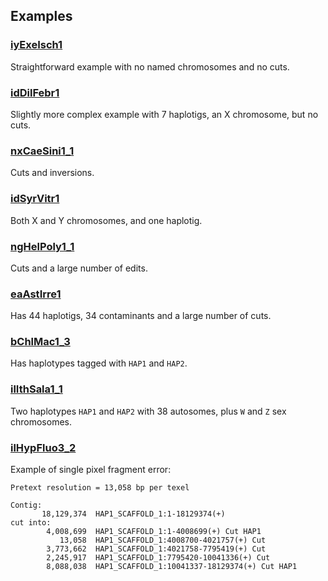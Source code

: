 
## Examples

### [iyExeIsch1](iyExeIsch1)

Straightforward example with no named chromosomes and no cuts.

### [idDilFebr1](idDilFebr1)

Slightly more complex example with 7 haplotigs, an X chromosome, but no cuts.

### [nxCaeSini1_1](nxCaeSini1_1)

Cuts and inversions.

### [idSyrVitr1](idSyrVitr1)

Both X and Y chromosomes, and one haplotig.

### [ngHelPoly1_1](ngHelPoly1_1)

Cuts and a large number of edits.

### [eaAstIrre1](eaAstIrre1)

Has 44 haplotigs, 34 contaminants and a large number of cuts.

### [bChlMac1_3](bChlMac1_3/)

Has haplotypes tagged with `HAP1` and `HAP2`.

### [ilIthSala1_1](ilIthSala1_1)

Two haplotypes `HAP1` and `HAP2` with 38 autosomes, plus `W` and `Z` sex
chromosomes.

### [ilHypFluo3_2](ilHypFluo3_2)

Example of single pixel fragment error:

```
Pretext resolution = 13,058 bp per texel

Contig:
       18,129,374  HAP1_SCAFFOLD_1:1-18129374(+)
cut into:
        4,008,699  HAP1_SCAFFOLD_1:1-4008699(+) Cut HAP1
           13,058  HAP1_SCAFFOLD_1:4008700-4021757(+) Cut
        3,773,662  HAP1_SCAFFOLD_1:4021758-7795419(+) Cut
        2,245,917  HAP1_SCAFFOLD_1:7795420-10041336(+) Cut
        8,088,038  HAP1_SCAFFOLD_1:10041337-18129374(+) Cut HAP1
```

